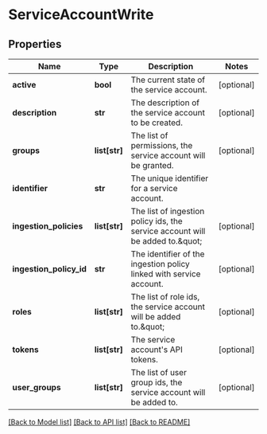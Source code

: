 # ServiceAccountWrite

## Properties
Name | Type | Description | Notes
------------ | ------------- | ------------- | -------------
**active** | **bool** | The current state of the service account. | [optional] 
**description** | **str** | The description of the service account to be created. | [optional] 
**groups** | **list[str]** | The list of permissions, the service account will be granted. | [optional] 
**identifier** | **str** | The unique identifier for a service account. | 
**ingestion_policies** | **list[str]** | The list of ingestion policy ids, the service account will be added to.\&quot; | [optional] 
**ingestion_policy_id** | **str** | The identifier of the ingestion policy linked with service account. | [optional] 
**roles** | **list[str]** | The list of role ids, the service account will be added to.\&quot; | [optional] 
**tokens** | **list[str]** | The service account&#39;s API tokens. | [optional] 
**user_groups** | **list[str]** | The list of user group ids, the service account will be added to. | [optional] 

[[Back to Model list]](../README.md#documentation-for-models) [[Back to API list]](../README.md#documentation-for-api-endpoints) [[Back to README]](../README.md)


